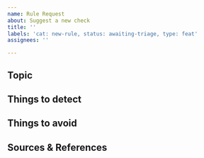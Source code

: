 ```yaml
---
name: Rule Request
about: Suggest a new check
title: ''
labels: 'cat: new-rule, status: awaiting-triage, type: feat'
assignees: ''

---
```


## Topic

<!-- A clear and concise description of the linguistic matter this resolves or relates to. -->

## Things to detect

<!-- A few examples of things this rule should detect. -->

## Things to avoid

<!-- A few examples of things that are similar to this rule's targeted forms
but that it should not detect (i.e. potential false positives), if any. -->

## Sources & References

<!-- Add any citations to back up the considerations and reasoning behind this
rule here. -->
